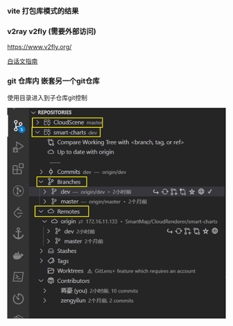 ### vite 打包库模式的结果





### v2ray v2fly (需要外部访问)

https://www.v2fly.org/

[白话文指南](https://guide.v2fly.org/basics/vmess.html)





### git 仓库内 嵌套另一个git仓库

使用目录进入到子仓库git控制

![image-20220613174610338](./imgs/image-20220613174610338.png)
